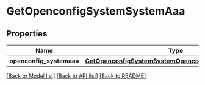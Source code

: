 # GetOpenconfigSystemSystemAaa

## Properties
Name | Type | Description | Notes
------------ | ------------- | ------------- | -------------
**openconfig_systemaaa** | [**GetOpenconfigSystemSystemOpenconfigsystemsystemAaa**](GetOpenconfigSystemSystemOpenconfigsystemsystemAaa.md) |  | [optional] 

[[Back to Model list]](../README.md#documentation-for-models) [[Back to API list]](../README.md#documentation-for-api-endpoints) [[Back to README]](../README.md)


